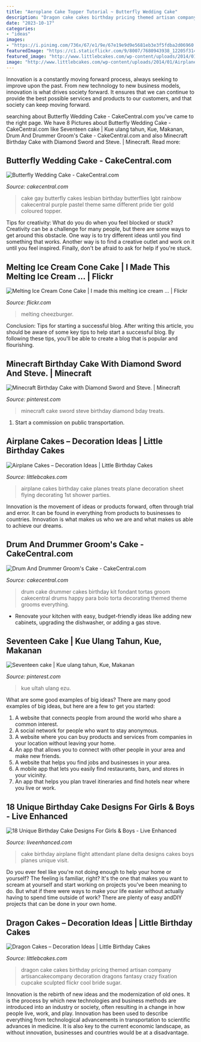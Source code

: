 ```yaml
---
title: "Aeroplane Cake Topper Tutorial ~ Butterfly Wedding Cake"
description: "Dragon cake cakes birthday pricing themed artisan company artisancakecompany decoration dragons fantasy crazy fixation cupcake sculpted flickr cool bride sugar"
date: "2023-10-17"
categories:
- "ideas"
images:
- "https://i.pinimg.com/736x/67/e1/9e/67e19e9d9e5681eb3e3f5fdba2d06960.jpg"
featuredImage: "https://c1.staticflickr.com/9/8007/7680943938_12205f3146_b.jpg"
featured_image: "http://www.littlebcakes.com/wp-content/uploads/2014/01/Airplane-Cakes.jpg"
image: "http://www.littlebcakes.com/wp-content/uploads/2014/01/Airplane-Cakes.jpg"
---
```



Innovation is a constantly moving forward process, always seeking to improve upon the past. From new technology to new business models, innovation is what drives society forward. It ensures that we can continue to provide the best possible services and products to our customers, and that society can keep moving forward.

	

		
searching about Butterfly Wedding Cake - CakeCentral.com you've came to the right page. We have 8 Pictures about Butterfly Wedding Cake - CakeCentral.com like Seventeen cake | Kue ulang tahun, Kue, Makanan, Drum And Drummer Groom&#039;s Cake - CakeCentral.com and also Minecraft Birthday Cake with Diamond Sword and Steve. | Minecraft. Read more:
		
    
## Butterfly Wedding Cake - CakeCentral.com

<img loading=lazy src="https://cdn001.cakecentral.com/gallery/2015/03/900_8431697ME8_butterfly-wedding-cake.jpg" onerror="this.onerror=null;this.src='https://tse2.mm.bing.net/th?id=OIP.SLJwxigrcvtndXktSLaHegHaJ4&amp;pid=15.1';" alt="Butterfly Wedding Cake - CakeCentral.com">

_Source: cakecentral.com_

>cake gay butterfly cakes lesbian birthday butterflies lgbt rainbow cakecentral purple pastel theme same different pride tier gold coloured topper. 

	

Tips for creativity: What do you do when you feel blocked or stuck?
Creativity can be a challenge for many people, but there are some ways to get around this obstacle. One way is to try different ideas until you find something that works. Another way is to find a creative outlet and work on it until you feel inspired. Finally, don't be afraid to ask for help if you're stuck.

    
## Melting Ice Cream Cone Cake | I Made This Melting Ice Cream … | Flickr

<img loading=lazy src="https://c1.staticflickr.com/9/8007/7680943938_12205f3146_b.jpg" onerror="this.onerror=null;this.src='https://tse2.mm.bing.net/th?id=OIP.pEmyl1EqkvuN-nXR16TaiQHaLG&amp;pid=15.1';" alt="Melting Ice Cream Cone Cake | I made this melting ice cream … | Flickr">

_Source: flickr.com_

>melting cheezburger. 

	

Conclusion: Tips for starting a successful blog.
After writing this article, you should be aware of some key tips to help start a successful blog. By following these tips, you'll be able to create a blog that is popular and flourishing.

    
## Minecraft Birthday Cake With Diamond Sword And Steve. | Minecraft

<img loading=lazy src="https://i.pinimg.com/736x/92/1d/a4/921da43436ae4150afd1f7f91184da99--minecraft-birthday-cake-minecraft-party.jpg" onerror="this.onerror=null;this.src='https://tse1.mm.bing.net/th?id=OIP.SwKWU7Z9keIiI5rOz9cDPgHaJH&amp;pid=15.1';" alt="Minecraft Birthday Cake with Diamond Sword and Steve. | Minecraft">

_Source: pinterest.com_

>minecraft cake sword steve birthday diamond bday treats. 

	

1) Start a commission on public transportation.

    
## Airplane Cakes – Decoration Ideas | Little Birthday Cakes

<img loading=lazy src="http://www.littlebcakes.com/wp-content/uploads/2014/01/Airplane-Cakes.jpg" onerror="this.onerror=null;this.src='https://tse3.mm.bing.net/th?id=OIP.Gu3nS0_PNfirF1vUQGtH1AHaFh&amp;pid=15.1';" alt="Airplane Cakes – Decoration Ideas | Little Birthday Cakes">

_Source: littlebcakes.com_

>airplane cakes birthday cake planes treats plane decoration sheet flying decorating 1st shower parties. 

	

Innovation is the movement of ideas or products forward, often through trial and error. It can be found in everything from products to businesses to countries. Innovation is what makes us who we are and what makes us able to achieve our dreams.

    
## Drum And Drummer Groom&#039;s Cake - CakeCentral.com

<img loading=lazy src="https://cdn001.cakecentral.com/gallery/2015/03/900_827927F9qb_drum-and-drummer-grooms-cake.jpg" onerror="this.onerror=null;this.src='https://tse2.mm.bing.net/th?id=OIP.te14TaVqBbmXoUuruirN3QHaLJ&amp;pid=15.1';" alt="Drum And Drummer Groom&#039;s Cake - CakeCentral.com">

_Source: cakecentral.com_

>drum cake drummer cakes birthday kit fondant tortas groom cakecentral drums happy para bolo torta decorating themed theme grooms everything. 

	

- Renovate your kitchen with easy, budget-friendly ideas like adding new cabinets, upgrading the dishwasher, or adding a gas stove.

    
## Seventeen Cake | Kue Ulang Tahun, Kue, Makanan

<img loading=lazy src="https://i.pinimg.com/736x/67/e1/9e/67e19e9d9e5681eb3e3f5fdba2d06960.jpg" onerror="this.onerror=null;this.src='https://tse1.mm.bing.net/th?id=OIP.ronMaUDwqG1iWJTMXyM4DgHaJ3&amp;pid=15.1';" alt="Seventeen cake | Kue ulang tahun, Kue, Makanan">

_Source: pinterest.com_

>kue ultah ulang ezu. 

	

What are some good examples of big ideas?
There are many good examples of big ideas, but here are a few to get you started:
1. A website that connects people from around the world who share a common interest. 
2. A social network for people who want to stay anonymous. 
3. A website where you can buy products and services from companies in your location without leaving your home. 
4. An app that allows you to connect with other people in your area and make new friends. 
5. A website that helps you find jobs and businesses in your area. 
6. A mobile app that lets you easily find restaurants, bars, and stores in your vicinity. 
7. An app that helps you plan travel itineraries and find hotels near where you live or work.

    
## 18 Unique Birthday Cake Designs For Girls &amp; Boys - Live Enhanced

<img loading=lazy src="http://www.liveenhanced.com/wp-content/uploads/2018/02/Airplane-Birthday-Cake.jpg" onerror="this.onerror=null;this.src='https://tse3.mm.bing.net/th?id=OIP.ssUvLklSoohZbUXcFEw-YwHaFj&amp;pid=15.1';" alt="18 Unique Birthday Cake Designs For Girls &amp; Boys - Live Enhanced">

_Source: liveenhanced.com_

>cake birthday airplane flight attendant plane delta designs cakes boys planes unique visit. 

	

Do you ever feel like you're not doing enough to help your home or yourself? The feeling is familiar, right? It's the one that makes you want to scream at yourself and start working on projects you've been meaning to do. But what if there were ways to make your life easier without actually having to spend time outside of work? There are plenty of easy andDIY projects that can be done in your own home.

    
## Dragon Cakes – Decoration Ideas | Little Birthday Cakes

<img loading=lazy src="http://www.littlebcakes.com/wp-content/uploads/2013/08/Dragon-Cake-Ideas-768x1024.jpg" onerror="this.onerror=null;this.src='https://tse3.mm.bing.net/th?id=OIP.6EzWnMsvQmK5Ole4vHvxHAHaJ4&amp;pid=15.1';" alt="Dragon Cakes – Decoration Ideas | Little Birthday Cakes">

_Source: littlebcakes.com_

>dragon cake cakes birthday pricing themed artisan company artisancakecompany decoration dragons fantasy crazy fixation cupcake sculpted flickr cool bride sugar. 

	

Innovation is the rebirth of new ideas and the modernization of old ones. It is the process by which new technologies and business methods are introduced into an industry or society, often resulting in a change in how people live, work, and play. Innovation has been used to describe everything from technological advancements in transportation to scientific advances in medicine. It is also key to the current economic landscape, as without innovation, businesses and countries would be at a disadvantage.


